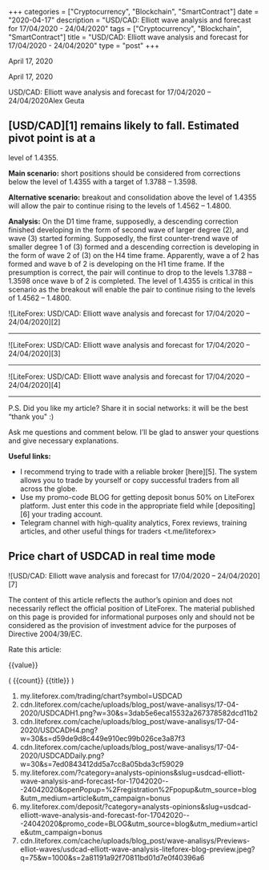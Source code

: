 +++
categories = ["Cryptocurrency", "Blockchain", "SmartContract"]
date = "2020-04-17"
description = "USD/CAD: Elliott wave analysis and forecast for 17/04/2020 - 24/04/2020"
tags = ["Cryptocurrency", "Blockchain", "SmartContract"]
title = "USD/CAD: Elliott wave analysis and forecast for 17/04/2020 - 24/04/2020"
type = "post"
+++

April 17, 2020

April 17, 2020

USD/CAD: Elliott wave analysis and forecast for 17/04/2020 –
24/04/2020Alex Geuta

## [USD/CAD][1] remains likely to fall. Estimated pivot point is at a
level of 1.4355.

 **Main scenario:** short positions should be considered from
corrections below the level of 1.4355 with a target of 1.3788 – 1.3598.

 **Alternative scenario:** breakout and consolidation above the level of
1.4355 will allow the pair to continue rising to the levels of 1.4562 –
1.4800.

 **Analysis:** On the D1 time frame, supposedly, a descending correction
finished developing in the form of second wave of larger degree (2), and
wave (3) started forming. Supposedly, the first counter-trend wave of
smaller degree 1 of (3) formed and a descending correction is developing
in the form of wave 2 of (3) on the H4 time frame. Apparently, wave a of
2 has formed and wave b of 2 is developing on the H1 time frame. If the
presumption is correct, the pair will continue to drop to the levels
1.3788 – 1.3598 once wave b of 2 is completed. The level of 1.4355 is
critical in this scenario as the breakout will enable the pair to
continue rising to the levels of 1.4562 – 1.4800.

![LiteForex: USD/CAD: Elliott wave analysis and forecast for 17/04/2020
– 24/04/2020][2]

* * *

![LiteForex: USD/CAD: Elliott wave analysis and forecast for 17/04/2020
– 24/04/2020][3]

* * *

![LiteForex: USD/CAD: Elliott wave analysis and forecast for 17/04/2020
– 24/04/2020][4]

* * *

P.S. Did you like my article? Share it in social networks: it will be
the best “thank you" :)

Ask me questions and comment below. I’ll be glad to answer your
questions and give necessary explanations.

 **Useful links:**

  * I recommend trying to trade with a reliable broker [here][5]. The system allows you to trade by yourself or copy successful traders from all across the globe.
  * Use my promo-code BLOG for getting deposit bonus 50% on LiteForex platform. Just enter this code in the appropriate field while [depositing][6] your trading account.
  * Telegram channel with high-quality analytics, Forex reviews, training articles, and other useful things for traders <t.me/liteforex>

## Price chart of USDCAD in real time mode

![USD/CAD: Elliott wave analysis and forecast for 17/04/2020 –
24/04/2020][7]

The content of this article reflects the author’s opinion and does not
necessarily reflect the official position of LiteForex. The material
published on this page is provided for informational purposes only and
should not be considered as the provision of investment advice for the
purposes of Directive 2004/39/EC.

Rate this article:

{{value}}

( {{count}} {{title}} )

   1. my.liteforex.com/trading/chart?symbol=USDCAD
   2. cdn.liteforex.com/cache/uploads/blog_post/wave-analisys/17-04-2020/USDCADH1.png?w=30&s=3dab5e6eca15532a267378582dcd11b2
   3. cdn.liteforex.com/cache/uploads/blog_post/wave-analisys/17-04-2020/USDCADH4.png?w=30&s=d59de9d8c449e910ec99b026ce3a87f3
   4. cdn.liteforex.com/cache/uploads/blog_post/wave-analisys/17-04-2020/USDCADDaily.png?w=30&s=7ed0843412dd5a7cc8a05bda3cf59029
   5. my.liteforex.com/?category=analysts-opinions&slug=usdcad-elliott-wave-analysis-and-forecast-for-17042020---24042020&openPopup=%2Fregistration%2Fpopup&utm_source=blog&utm_medium=article&utm_campaign=bonus
   6. my.liteforex.com/deposit/?category=analysts-opinions&slug=usdcad-elliott-wave-analysis-and-forecast-for-17042020---24042020&promo_code=BLOG&utm_source=blog&utm_medium=article&utm_campaign=bonus
   7. cdn.liteforex.com/cache/uploads/blog_post/wave-analisys/Previews-elliot-waves/usdcad-elliott-wave-analysis-liteforex-blog-preview.jpeg?q=75&w=1000&s=2a81191a92f70811bd01d7e0f40396a6